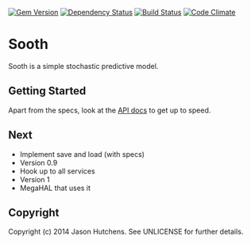 [![Gem Version](https://badge.fury.io/rb/sooth.svg)](http://badge.fury.io/rb/sooth)
[![Dependency Status](https://gemnasium.com/jasonhutchens/sooth.png)](https://gemnasium.com/jasonhutchens/sooth)
[![Build Status](https://secure.travis-ci.org/jasonhutchens/sooth.png)](http://travis-ci.org/#!/jasonhutchens/sooth)
[![Code Climate](https://codeclimate.com/github/jasonhutchens/sooth.png)](https://codeclimate.com/github/jasonhutchens/sooth)

Sooth
=====

Sooth is a simple stochastic predictive model.

Getting Started
---------------

Apart from the specs, look at the [API docs](http://rubydoc.info/github/jasonhutchens/sooth/master/frames) to get up to speed.

Next
----

* Implement save and load (with specs)
* Version 0.9
* Hook up to all services
* Version 1
* MegaHAL that uses it

Copyright
---------

Copyright (c) 2014 Jason Hutchens. See UNLICENSE for further details.
